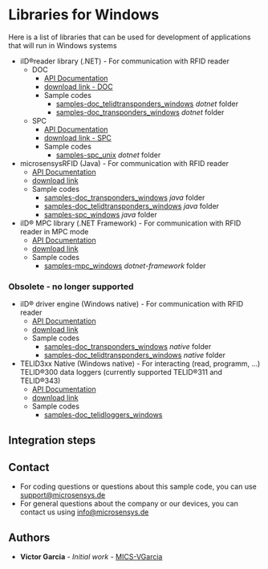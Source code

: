 # Libraries for Windows
Here is a list of libraries that can be used for development of applications that will run in Windows systems

* iID®reader library (.NET) - For communication with RFID reader
    * DOC
        * [API Documentation](https://www.microsensys.de/downloads/DevSamples/Libraries/Windows/iIDReaderLibrary%20-%20.NET%20library/APIDoc_DocInterfaceControl_1.0_E.pdf)
        * [download link - DOC](https://www.nuget.org/packages/Microsensys.iIDReaderLibrary.DocInterfaceControl/)
        * Sample codes
            * [samples-doc_telidtransponders_windows](https://github.com/Micro-Sensys/samples-doc_transponders_windows) *dotnet* folder
            * [samples-doc_transponders_windows](https://github.com/Micro-Sensys/samples-doc_telidtransponders_windows) *dotnet* folder
    * SPC
        * [API Documentation](https://www.microsensys.de/downloads/DevSamples/Libraries/Windows/iIDReaderLibrary%20-%20.NET%20library/APIDoc_SpcInterfaceControl_1.0_E.pdf)
        * [download link - SPC](https://www.nuget.org/packages/Microsensys.iIDReaderLibrary.SpcInterfaceControl/)
        * Sample codes
            * [samples-spc_unix](https://github.com/Micro-Sensys/samples-spc_unix) *dotnet* folder 
* microsensysRFID (Java) - For communication with RFID reader
    * [API Documentation](https://www.microsensys.de/downloads/DevSamples/Libraries/Windows/microsensysRFID%20-%20jar%20library/APIDoc%20MicroSensys%20iID3000%20Java%20API%20-%20Windows%20E6_2.pdf)
    * [download link](https://www.microsensys.de/downloads/DevSamples/Libraries/Windows/microsensysRFID%20-%20jar%20library/)
    * Sample codes
        * [samples-doc_transponders_windows](https://github.com/Micro-Sensys/samples-doc_transponders_windows) *java* folder
        * [samples-doc_telidtransponders_windows](https://github.com/Micro-Sensys/samples-doc_telidtransponders_windows) *java* folder
        * [samples-spc_windows](https://github.com/Micro-Sensys/samples-spc_windows) *java* folder
* iID® MPC library (.NET Framework) - For communication with RFID reader in MPC mode
    * [API Documentation](https://www.microsensys.de/downloads/DevSamples/Libraries/Windows/iID%20MPC%20-%20.NET%20library/APIDoc_microsensysMPC-1.2.0.0-E.pdf)
    * [download link](https://www.microsensys.de/downloads/DevSamples/Libraries/Windows/iID%20MPC%20-%20.NET%20library/)
    * Sample codes
        * [samples-mpc_windows](https://github.com/Micro-Sensys/samples-mpc_windows) *dotnet-framework* folder

### Obsolete - no longer supported
* iID® driver engine (Windows native) - For communication with RFID reader
    * [API Documentation](https://www.microsensys.de/downloads/DevSamples/Libraries/Windows/iID%20driver%20engine%20-%20Native%20driver/APIDoc_iIDDriver3000PRO_1059_E.pdf)
    * [download link](https://www.microsensys.de/downloads/DevSamples/Libraries/Windows/iID%20driver%20engine%20-%20Native%20driver/)
    * Sample codes
        * [samples-doc_transponders_windows](https://github.com/Micro-Sensys/samples-doc_transponders_windows) *native* folder
        * [samples-doc_telidtransponders_windows](https://github.com/Micro-Sensys/samples-doc_telidtransponders_windows) *native* folder
* TELID3xx Native (Windows native) - For interacting (read, programm, ...) TELID®300 data loggers (currently supported TELID®311 and TELID®343)
    * [API Documentation](https://www.microsensys.de/downloads/DevSamples/Libraries/Windows/TELID300%20-%20native%20library/APIDoc_TELID3xx_native_driver_TP_16_E.pdf)
    * [download link](https://www.microsensys.de/downloads/DevSamples/Libraries/Windows/TELID300%20-%20native%20library/)
    * Sample codes
        * [samples-doc_telidloggers_windows](https://github.com/Micro-Sensys/samples-doc_telidloggers_windows)

## Integration steps

## Contact
* For coding questions or questions about this sample code, you can use [support@microsensys.de](mailto:support@microsensys.de)
* For general questions about the company or our devices, you can contact us using [info@microsensys.de](mailto:info@microsensys.de)

## Authors

* **Victor Garcia** - *Initial work* - [MICS-VGarcia](https://github.com/MICS-VGarcia/)
